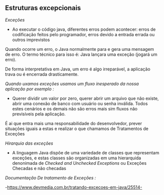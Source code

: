 ## Estruturas excepcionais

_Exceções_

- Ao executar o código java, diferentes erros podem acontecer: erros de codificação feitos pelo programador, erros devido a entrada errada ou outros imprevistos

Quando ocorre um erro, o Java normalmente para e gera uma mensagem de erro. O termo técnico para isso é: Java lançara uma exceção (jogará um erro).

De forma interpretativa em Java, um erro é algo irreparável, a aplicação trava ou é encerrada drasticamente.

_Quando uxamos exceções usamos um fluxo inesperado da nossa aplicação por exemplo :_

- Querer dividir um valor por zero, querer abrir um arquivo que não existe, abrir uma conexão de banco com usuário ou senha inválida. Todos estes cenários e os demais não são erros mais sim fluxos não previsíveis pela aplicação.

É ai que entra mais uma responsabilidade do desenvolvedor, prever situações iguais a estas e realizar o que chamamos de Tratamentos de Exceções

_Hirarquia das exceções_

- A linguagem Java dispõe de uma variedade de classes que representam exceções, e estas classes são organizadas em uma hierarquida denonimada de _Checked and Unchecked Exceptions_ ou Exceções Checadas e não checadas

_Documentação De tratamento de Exceções :_

-https://www.devmedia.com.br/tratando-excecoes-em-java/25514-
